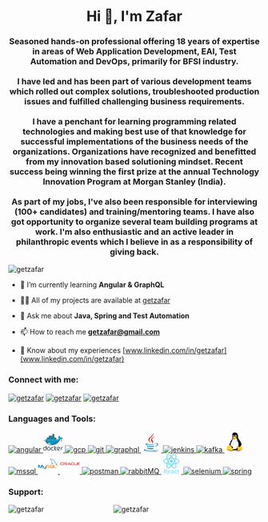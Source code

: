 <h1 align="center">Hi 👋, I'm Zafar</h1>
<h3 align="center">Seasoned hands-on professional offering 18 years of expertise in areas of Web Application Development, EAI, Test Automation and DevOps, primarily for BFSI industry. <br/><br/>I have led and has been part of various development teams which rolled out complex solutions, troubleshooted production issues and fulfilled challenging business requirements. <br/><br/>I have a penchant for learning programming related technologies and making best use of that knowledge for successful implementations of the business needs of the organizations. Organizations have recognized and benefitted from my innovation based solutioning mindset. Recent success being winning the first prize at the annual Technology Innovation Program at Morgan Stanley (India). <br/><br/>As part of my jobs, I've also been responsible for interviewing (100+ candidates) and training/mentoring teams. I have also got opportunity to organize several team building programs at work. I'm also enthusiastic and an active leader in philanthropic events which I believe in as a responsibility of giving back.</h3>

<p align="left"> <img src="https://komarev.com/ghpvc/?username=getzafar&label=Profile%20views&color=0e75b6&style=flat" alt="getzafar" /> </p>

- 🌱 I’m currently learning **Angular & GraphQL**

- 👨‍💻 All of my projects are available at [getzafar](getzafar)

- 💬 Ask me about **Java, Spring and Test Automation**

- 📫 How to reach me **getzafar@gmail.com**

- 📄 Know about my experiences [www.linkedin.com/in/getzafar](www.linkedin.com/in/getzafar)

<h3 align="left">Connect with me:</h3>
<p align="left">
<a href="https://twitter.com/getzafar" target="blank"><img align="center" src="https://raw.githubusercontent.com/rahuldkjain/github-profile-readme-generator/master/src/images/icons/Social/twitter.svg" alt="getzafar" height="30" width="40" /></a>
<a href="https://linkedin.com/in/getzafar" target="blank"><img align="center" src="https://raw.githubusercontent.com/rahuldkjain/github-profile-readme-generator/master/src/images/icons/Social/linked-in-alt.svg" alt="getzafar" height="30" width="40" /></a>
<a href="https://www.leetcode.com/getzafar" target="blank"><img align="center" src="https://raw.githubusercontent.com/rahuldkjain/github-profile-readme-generator/master/src/images/icons/Social/leet-code.svg" alt="getzafar" height="30" width="40" /></a>
</p>

<h3 align="left">Languages and Tools:</h3>
<p align="left"> <a href="https://angular.io" target="_blank" rel="noreferrer"> <img src="https://angular.io/assets/images/logos/angular/angular.svg" alt="angular" width="40" height="40"/> </a> <a href="https://www.docker.com/" target="_blank" rel="noreferrer"> <img src="https://raw.githubusercontent.com/devicons/devicon/master/icons/docker/docker-original-wordmark.svg" alt="docker" width="40" height="40"/> </a> <a href="https://cloud.google.com" target="_blank" rel="noreferrer"> <img src="https://www.vectorlogo.zone/logos/google_cloud/google_cloud-icon.svg" alt="gcp" width="40" height="40"/> </a> <a href="https://git-scm.com/" target="_blank" rel="noreferrer"> <img src="https://www.vectorlogo.zone/logos/git-scm/git-scm-icon.svg" alt="git" width="40" height="40"/> </a> <a href="https://graphql.org" target="_blank" rel="noreferrer"> <img src="https://www.vectorlogo.zone/logos/graphql/graphql-icon.svg" alt="graphql" width="40" height="40"/> </a> <a href="https://www.java.com" target="_blank" rel="noreferrer"> <img src="https://raw.githubusercontent.com/devicons/devicon/master/icons/java/java-original.svg" alt="java" width="40" height="40"/> </a> <a href="https://www.jenkins.io" target="_blank" rel="noreferrer"> <img src="https://www.vectorlogo.zone/logos/jenkins/jenkins-icon.svg" alt="jenkins" width="40" height="40"/> </a> <a href="https://kafka.apache.org/" target="_blank" rel="noreferrer"> <img src="https://www.vectorlogo.zone/logos/apache_kafka/apache_kafka-icon.svg" alt="kafka" width="40" height="40"/> </a> <a href="https://www.linux.org/" target="_blank" rel="noreferrer"> <img src="https://raw.githubusercontent.com/devicons/devicon/master/icons/linux/linux-original.svg" alt="linux" width="40" height="40"/> </a> <a href="https://www.microsoft.com/en-us/sql-server" target="_blank" rel="noreferrer"> <img src="https://www.svgrepo.com/show/303229/microsoft-sql-server-logo.svg" alt="mssql" width="40" height="40"/> </a> <a href="https://www.mysql.com/" target="_blank" rel="noreferrer"> <img src="https://raw.githubusercontent.com/devicons/devicon/master/icons/mysql/mysql-original-wordmark.svg" alt="mysql" width="40" height="40"/> </a> <a href="https://www.oracle.com/" target="_blank" rel="noreferrer"> <img src="https://raw.githubusercontent.com/devicons/devicon/master/icons/oracle/oracle-original.svg" alt="oracle" width="40" height="40"/> </a> <a href="https://postman.com" target="_blank" rel="noreferrer"> <img src="https://www.vectorlogo.zone/logos/getpostman/getpostman-icon.svg" alt="postman" width="40" height="40"/> </a> <a href="https://www.rabbitmq.com" target="_blank" rel="noreferrer"> <img src="https://www.vectorlogo.zone/logos/rabbitmq/rabbitmq-icon.svg" alt="rabbitMQ" width="40" height="40"/> </a> <a href="https://reactjs.org/" target="_blank" rel="noreferrer"> <img src="https://raw.githubusercontent.com/devicons/devicon/master/icons/react/react-original-wordmark.svg" alt="react" width="40" height="40"/> </a> <a href="https://www.selenium.dev" target="_blank" rel="noreferrer"> <img src="https://raw.githubusercontent.com/detain/svg-logos/780f25886640cef088af994181646db2f6b1a3f8/svg/selenium-logo.svg" alt="selenium" width="40" height="40"/> </a> <a href="https://spring.io/" target="_blank" rel="noreferrer"> <img src="https://www.vectorlogo.zone/logos/springio/springio-icon.svg" alt="spring" width="40" height="40"/> </a> </p>

<h3 align="left">Support:</h3>
<p><a href="https://www.buymeacoffee.com/getzafar"> <img align="left" src="https://cdn.buymeacoffee.com/buttons/v2/default-yellow.png" height="50" width="210" alt="getzafar" /></a><a href="https://ko-fi.com/getzafar"> <img align="left" src="https://cdn.ko-fi.com/cdn/kofi3.png?v=3" height="50" width="210" alt="getzafar" /></a></p><br><br>
